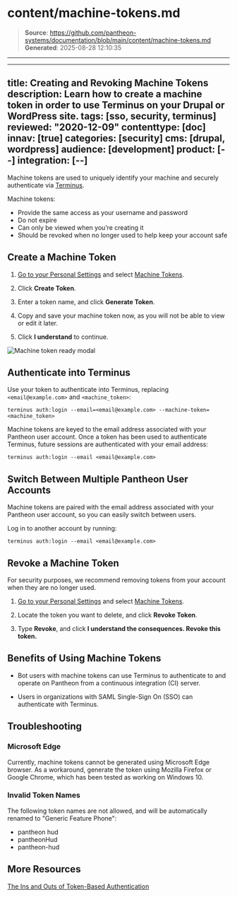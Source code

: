 # content/machine-tokens.md

> **Source**: https://github.com/pantheon-systems/documentation/blob/main/content/machine-tokens.md
> **Generated**: 2025-08-28 12:10:35

---

---
title: Creating and Revoking Machine Tokens
description: Learn how to create a machine token in order to use Terminus on your Drupal or WordPress site.
tags: [sso, security, terminus]
reviewed: "2020-12-09"
contenttype: [doc]
innav: [true]
categories: [security]
cms: [drupal, wordpress]
audience: [development]
product: [--]
integration: [--]
---

Machine tokens are used to uniquely identify your machine and securely authenticate via [Terminus](/terminus).

Machine tokens:

- Provide the same access as your username and password
- Do not expire
- Can only be viewed when you’re creating it
- Should be revoked when no longer used to help keep your account safe

## Create a Machine Token

1. [Go to your Personal Settings](/personal-settings) and select [Machine Tokens](https://dashboard.pantheon.io/personal-settings/machine-tokens).

1. Click **Create Token**.

1. Enter a token name, and click **Generate Token**.

1. Copy and save your machine token now, as you will not be able to view or edit it later.

1. Click **I understand** to continue.

![Machine token ready modal](../images/dashboard/machine-token-ready.png)

## Authenticate into Terminus

Use your token to authenticate into Terminus, replacing `<email@example.com>` and `<machine_token>`:

```bash{promptUser: user}
terminus auth:login --email=<email@example.com> --machine-token=<machine_token>
```

Machine tokens are keyed to the email address associated with your Pantheon user account. Once a token has been used to authenticate Terminus, future sessions are authenticated with your email address:

```bash{promptUser: user}
terminus auth:login --email <email@example.com>
```

## Switch Between Multiple Pantheon User Accounts

Machine tokens are paired with the email address associated with your Pantheon user account, so you can easily switch between users.

Log in to another account by running:

```bash{promptUser: user}
terminus auth:login --email <email@example.com>
```

## Revoke a Machine Token

For security purposes, we recommend removing tokens from your account when they are no longer used.

1. [Go to your Personal Settings](/personal-settings) and select [Machine Tokens](https://dashboard.pantheon.io/personal-settings/machine-tokens).

1. Locate the token you want to delete, and click **Revoke Token**.

1. Type **Revoke**, and click **I understand the consequences. Revoke this token.**

## Benefits of Using Machine Tokens

- Bot users with machine tokens can use Terminus to authenticate to and operate on Pantheon from a continuous integration (CI) server.

- Users in organizations with SAML Single-Sign On (SSO) can authenticate with Terminus.

## Troubleshooting

### Microsoft Edge

Currently, machine tokens cannot be generated using Microsoft Edge browser. As a workaround, generate the token using Mozilla Firefox or Google Chrome, which has been tested as working on Windows 10.

### Invalid Token Names

The following token names are not allowed, and will be automatically renamed to "Generic Feature Phone":

- pantheon hud
- pantheonHud
- pantheon-hud

## More Resources

[The Ins and Outs of Token-Based Authentication](https://scotch.io/tutorials/the-ins-and-outs-of-token-based-authentication)
